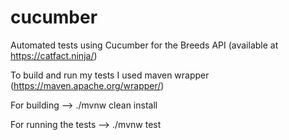 # cucumber
Automated tests using Cucumber for the Breeds API (available at https://catfact.ninja/)

To build and run my tests I used maven wrapper (https://maven.apache.org/wrapper/)

For building --> ./mvnw clean install

For running the tests --> ./mvnw test
